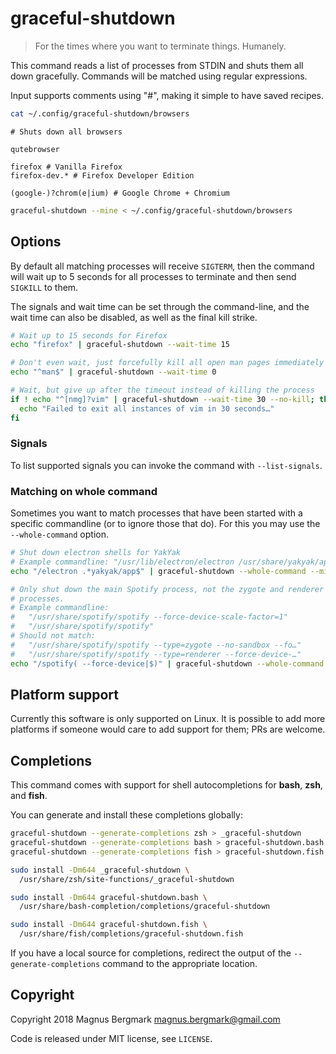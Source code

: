 # graceful-shutdown

> For the times where you want to terminate things. Humanely.

This command reads a list of processes from STDIN and shuts them all down
gracefully. Commands will be matched using regular expressions.

Input supports comments using "#", making it simple to have saved recipes.

```bash
cat ~/.config/graceful-shutdown/browsers
```

```
# Shuts down all browsers

qutebrowser

firefox # Vanilla Firefox
firefox-dev.* # Firefox Developer Edition

(google-)?chrom(e|ium) # Google Chrome + Chromium
```

```bash
graceful-shutdown --mine < ~/.config/graceful-shutdown/browsers
```

## Options

By default all matching processes will receive `SIGTERM`, then the command will
wait up to 5 seconds for all processes to terminate and then send `SIGKILL` to
them.

The signals and wait time can be set through the command-line, and the wait
time can also be disabled, as well as the final kill strike.

```bash
# Wait up to 15 seconds for Firefox
echo "firefox" | graceful-shutdown --wait-time 15

# Don't even wait, just forcefully kill all open man pages immediately
echo "^man$" | graceful-shutdown --wait-time 0

# Wait, but give up after the timeout instead of killing the process
if ! echo "^[nmg]?vim" | graceful-shutdown --wait-time 30 --no-kill; then
  echo "Failed to exit all instances of vim in 30 seconds…"
fi
```

### Signals

To list supported signals you can invoke the command with `--list-signals`.


### Matching on whole command

Sometimes you want to match processes that have been started with a specific
commandline (or to ignore those that do). For this you may use the
`--whole-command` option.

```bash
# Shut down electron shells for YakYak
# Example commandline: "/usr/lib/electron/electron /usr/share/yakyak/app"
echo "/electron .*yakyak/app$" | graceful-shutdown --whole-command --mine

# Only shut down the main Spotify process, not the zygote and renderer child
# processes.
# Example commandline:
#   "/usr/share/spotify/spotify --force-device-scale-factor=1"
#   "/usr/share/spotify/spotify"
# Should not match:
#   "/usr/share/spotify/spotify --type=zygote --no-sandbox --fo…"
#   "/usr/share/spotify/spotify --type=renderer --force-device-…"
echo "/spotify( --force-device|$)" | graceful-shutdown --whole-command --mine
```

## Platform support

Currently this software is only supported on Linux. It is possible to add more
platforms if someone would care to add support for them; PRs are welcome.

## Completions

This command comes with support for shell autocompletions for **bash**,
**zsh**, and **fish**.

You can generate and install these completions globally:

```bash
graceful-shutdown --generate-completions zsh > _graceful-shutdown
graceful-shutdown --generate-completions bash > graceful-shutdown.bash
graceful-shutdown --generate-completions fish > graceful-shutdown.fish

sudo install -Dm644 _graceful-shutdown \
  /usr/share/zsh/site-functions/_graceful-shutdown

sudo install -Dm644 graceful-shutdown.bash \
  /usr/share/bash-completion/completions/graceful-shutdown

sudo install -Dm644 graceful-shutdown.fish \
  /usr/share/fish/completions/graceful-shutdown.fish
```

If you have a local source for completions, redirect the output of the
`--generate-completions` command to the appropriate location.

## Copyright

Copyright 2018 Magnus Bergmark <magnus.bergmark@gmail.com>

Code is released under MIT license, see `LICENSE`.
